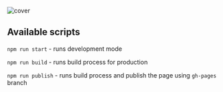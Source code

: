![cover]()
## Available scripts

`npm run start` - runs development mode

`npm run build` - runs build process for production

`npm run publish` - runs build process and publish the page using `gh-pages` branch

